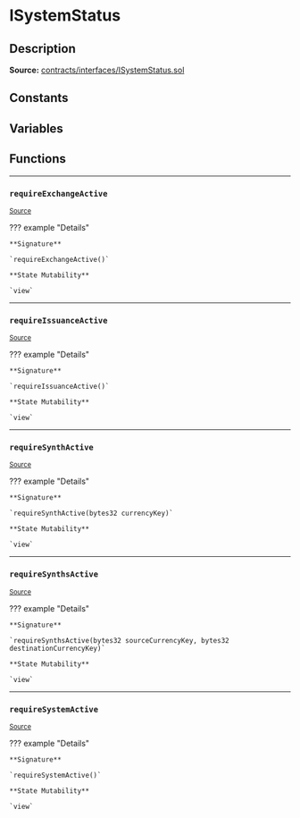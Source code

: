 # ISystemStatus

## Description


**Source:** [contracts/interfaces/ISystemStatus.sol](https://github.com/Synthetixio/synthetix/tree/v2.21.15/contracts/interfaces/ISystemStatus.sol)

## Constants

## Variables

## Functions

---
### `requireExchangeActive`

<sub>[Source](https://github.com/Synthetixio/synthetix/tree/v2.21.15/contracts/interfaces/ISystemStatus.sol#L10)</sub>



??? example "Details"

    **Signature**

    `requireExchangeActive()`

    **State Mutability**

    `view`

---
### `requireIssuanceActive`

<sub>[Source](https://github.com/Synthetixio/synthetix/tree/v2.21.15/contracts/interfaces/ISystemStatus.sol#L8)</sub>



??? example "Details"

    **Signature**

    `requireIssuanceActive()`

    **State Mutability**

    `view`

---
### `requireSynthActive`

<sub>[Source](https://github.com/Synthetixio/synthetix/tree/v2.21.15/contracts/interfaces/ISystemStatus.sol#L12)</sub>



??? example "Details"

    **Signature**

    `requireSynthActive(bytes32 currencyKey)`

    **State Mutability**

    `view`

---
### `requireSynthsActive`

<sub>[Source](https://github.com/Synthetixio/synthetix/tree/v2.21.15/contracts/interfaces/ISystemStatus.sol#L14)</sub>



??? example "Details"

    **Signature**

    `requireSynthsActive(bytes32 sourceCurrencyKey, bytes32 destinationCurrencyKey)`

    **State Mutability**

    `view`

---
### `requireSystemActive`

<sub>[Source](https://github.com/Synthetixio/synthetix/tree/v2.21.15/contracts/interfaces/ISystemStatus.sol#L6)</sub>



??? example "Details"

    **Signature**

    `requireSystemActive()`

    **State Mutability**

    `view`

